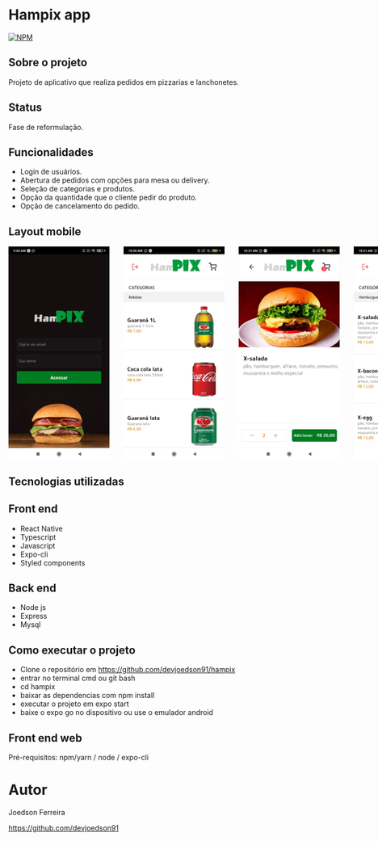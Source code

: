 # Hampix app
[![NPM](https://img.shields.io/npm/l/react)](https://github.com/devsuperior/sds1-wmazoni/blob/master/LICENSE) 

## Sobre o projeto

Projeto de aplicativo que realiza pedidos em pizzarias e lanchonetes.

## Status

Fase de reformulação.

## Funcionalidades

- Login de usuários.
- Abertura de pedidos com opções para mesa ou delivery.
- Seleção de categorias e produtos.
- Opção da quantidade que o cliente pedir do produto.
- Opção de cancelamento do pedido.

## Layout mobile

<div style="display: flex; gap: 2em;">
   <img src="https://github.com/devjoedson91/hampix-app/blob/main/assets/login.jpg" width="200" />
   <img src="https://github.com/devjoedson91/hampix-app/blob/main/assets/drinks.jpg" width="200" />
   <img src="https://github.com/devjoedson91/hampix-app/blob/main/assets/details.jpg" width="200" />
   <img src="https://github.com/devjoedson91/hampix-app/blob/main/assets/burgues.jpg" width="200" />
   <img src="https://github.com/devjoedson91/hampix-app/blob/main/assets/cart.jpg" width="200" />
</div>

## Tecnologias utilizadas
## Front end
- React Native
- Typescript
- Javascript
- Expo-cli
- Styled components

## Back end
- Node js
- Express
- Mysql

## Como executar o projeto

- Clone o repositório em https://github.com/devjoedson91/hampix
- entrar no terminal cmd ou git bash
- cd hampix
- baixar as dependencias com npm install
- executar o projeto em expo start
- baixe o expo go no dispositivo ou use o emulador android

## Front end web
Pré-requisitos: npm/yarn / node / expo-cli

# Autor

Joedson Ferreira

https://github.com/devjoedson91
